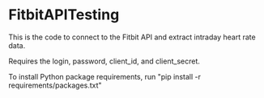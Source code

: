 # FitbitAPITesting

This is the code to connect to the Fitbit API and extract intraday heart rate data. 

Requires the login, password, client_id, and client_secret.

To install Python package requirements, run "pip install -r requirements/packages.txt"